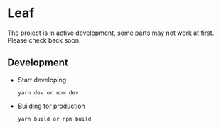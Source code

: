 # Leaf
The project is in active development, some parts may not work at first. Please check back soon.

## Development

- Start developing
  ```ssh
  yarn dev or npm dev
  ```
- Building for production
  ```ssh
  yarn build or npm build
  ```
